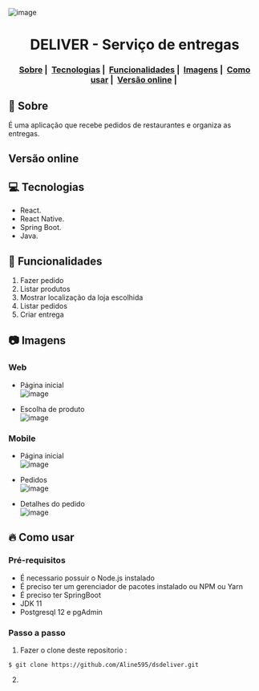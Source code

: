 ![image](https://user-images.githubusercontent.com/56769013/103669528-35e6cf80-4f57-11eb-84a2-f5e4eb527eb7.png)

<h1 align="center">
DELIVER - Serviço de entregas
</h1>
<h3 align="center">
  <a href="#dog-sobre">Sobre</a>&nbsp;|&nbsp;
  <a href="#computer-tecnologias">Tecnologias</a>&nbsp;|&nbsp;
  <a href="#pizza-funcionalidades">Funcionalidades</a>&nbsp;|&nbsp;
  <a href="#camera-imagens">Imagens</a>&nbsp;|&nbsp;
  <a href="#fire-como-usar">Como usar</a>&nbsp;|&nbsp;
  <a href="#versao-online">Versão online</a>&nbsp;|&nbsp;
</h3>

## :dog: Sobre
É uma aplicação que recebe pedidos de restaurantes e organiza as entregas.

## Versão online


## :computer: Tecnologias

- React. 
- React Native.
- Spring Boot.  
- Java.  

## :pizza: Funcionalidades
1. Fazer pedido  
2. Listar produtos  
3. Mostrar localização da loja escolhida  
4. Listar pedidos  
5. Criar entrega   

## :camera: Imagens

### Web  
- Página inicial  
![image](https://user-images.githubusercontent.com/56769013/103668506-eeac0f00-4f55-11eb-8bfd-4c74ed59460c.png)  
  
- Escolha de produto  
![image](https://user-images.githubusercontent.com/56769013/103668913-7265fb80-4f56-11eb-90f1-1dd2bad9d890.png)  

### Mobile 

- Página inicial  
![image](https://user-images.githubusercontent.com/56769013/103669175-c8d33a00-4f56-11eb-9a25-6425beec2f91.png)  

- Pedidos  
![image](https://user-images.githubusercontent.com/56769013/103669284-e902f900-4f56-11eb-8ed9-fbd8d2ce3045.png)  

- Detalhes do pedido  
![image](https://user-images.githubusercontent.com/56769013/103669380-0932b800-4f57-11eb-95ab-5255f6a4436b.png)  

## :fire: Como usar

### Pré-requisitos

  - É necessario possuir o Node.js instalado
  - É preciso ter um gerenciador de pacotes instalado ou NPM ou Yarn
  - É preciso ter SpringBoot  
  - JDK 11  
  - Postgresql 12 e pgAdmin  
 
### Passo a passo

1. Fazer o clone deste repositorio :
````
$ git clone https://github.com/Aline595/dsdeliver.git
````

2.
